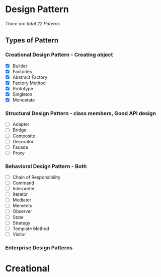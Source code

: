 # Design Pattern

###### There are total 22 Paterns

## Types of Pattern

### Creational Design Pattern - Creating object

- [X]  Builder
- [X]  Factories
  - [X]  Abstract Factory
  - [X]  Factory Method
- [X]  Prototype
- [X]  Singleton
  - [X]  Monostate

### Structural Design Pattern  - class members, Good API design

- [ ]  Adapter
- [ ]  Bridge
- [ ]  Composite
- [ ]  Decorator
- [ ]  Facade
- [ ]  Proxy

### Behavioral Design Pattern - Both

- [ ]  Chain of Responsibility
- [ ]  Command
- [ ]  Interpreter
- [ ]  Iterator
- [ ]  Mediator
- [ ]  Memento
- [ ]  Observer
- [ ]  State
- [ ]  Strategy
- [ ]  Template Method
- [ ]  Visitor

### Enterprise Design Patterns

# Creational
